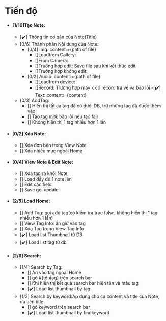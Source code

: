 # Tiến độ
- #### [1/10]Tạo Note:
	- [:heavy_check_mark:] Thông tin cơ bản của Note(Title)
	- [0/6] Thành phần Nội dung của Note:
		- [0/4] Img: content:={path of file}
			- []Loadfrom Gallery:
			- []From Camera:
			- []Trường hợp edit: Save file sau khi kết thúc edit
			- []Trường hợp không edit: 
		- [0/2] Audio: content:={path of file}
			- []Loadfrom device:
			- []Record: Trường hợp máy k có record trả về và báo lỗi
		-[:heavy_check_mark:] Text: content:={content}
	- [0/3] AddTag:
		- [] Hiển thị tất cả tag đã có dưới DB, trừ những tag đã được thêm vào
		- [] Tạo tag mới: báo lỗi nếu tạo fail
		- [] Không hiển thị 1 tag nhiều hơn 1 lần
- #### [0/2] Xóa Note:
	- [] Xóa đơn bên trong View Note
	- [] Xóa nhiều mục ngoài Home
- #### [0/4] View Note & Edit Note:
	- [] Xóa tag ra khỏi Note: 
	- [] Load đầy đủ 1 note lên
	- [] Edit các field
	- [] Save gọi update
- #### [2/5] Load Home:
	- [] Add Tag: gọi add tag(có kiểm tra true false, không hiển thị 1 tag nhiều hơn 1 lần)
	- [] View Tag Info: ấn giữ vào tag
	- [] Xóa Tag trong View Tag Info
	- [:heavy_check_mark:] Load list Thumbnail từ DB
	- [:heavy_check_mark:] Load list tag từ db
- #### [2/6] Search:
	- [1/4] Search by Tag:
		- [] Ấn vào tag ngoài Home
		- [] gõ #{têntag} trên search bar
		- [] Khi hiển thị kết quả search bar hiện tên và màu tag
		- [:heavy_check_mark:] Load list thumbnail by tag
	- [1/2] Search by keyword:Áp dụng cho cả content và title của Note, ưu tiên title 
		- [] gõ keyword trên search bar
		- [:heavy_check_mark:] Load list thumbnail by findkeyword

			
